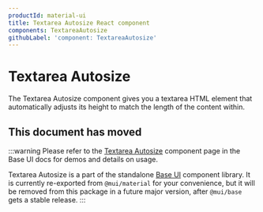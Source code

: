 ```yaml
---
productId: material-ui
title: Textarea Autosize React component
components: TextareaAutosize
githubLabel: 'component: TextareaAutosize'
---
```


# Textarea Autosize

<p class="description">The Textarea Autosize component gives you a textarea HTML element that automatically adjusts its height to match the length of the content within.</p>

## This document has moved

:::warning
Please refer to the [Textarea Autosize](/base-ui/react-textarea-autosize/) component page in the Base UI docs for demos and details on usage.

Textarea Autosize is a part of the standalone [Base UI](/base-ui/getting-started/) component library.
It is currently re-exported from `@mui/material` for your convenience, but it will be removed from this package in a future major version, after `@mui/base` gets a stable release.
:::
